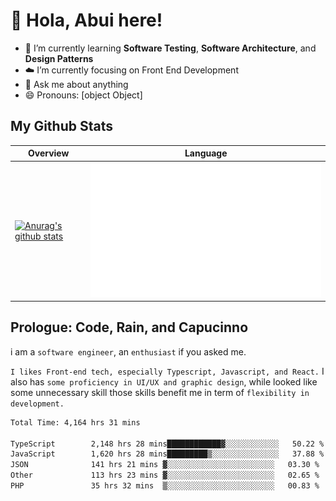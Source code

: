 # 👋 Hola, Abui here!

- 🌱 I’m currently learning **Software Testing**, **Software Architecture**, and **Design Patterns**
- ☁️ I’m currently focusing on Front End Development
- 💬 Ask me about anything
- 😄 Pronouns: [object Object]

## My Github Stats

| Overview | Language |
| --- | --- |
|[![Anurag's github stats](https://github-readme-stats.vercel.app/api?username=abui-am&count_private=true)](https://github.com/anuraghazra/github-readme-stats)|![Language](https://raw.githubusercontent.com/abui-am/stats/c6455f656dfce7acd3951e5ec5b25d72af0b2ee3/generated/languages.svg)|

## Prologue: Code, Rain, and Capucinno
i am a `software engineer`, an `enthusiast` if you asked me. 

`I likes Front-end tech, especially Typescript, Javascript, and React.` I also has `some proficiency in UI/UX and graphic design`, while looked like some unnecessary skill those skills benefit me in term of `flexibility in development.`


<!--START_SECTION:waka-->

```txt
Total Time: 4,164 hrs 31 mins

TypeScript        2,148 hrs 28 mins████████████▓░░░░░░░░░░░░   50.22 %
JavaScript        1,620 hrs 28 mins█████████▒░░░░░░░░░░░░░░░   37.88 %
JSON              141 hrs 21 mins ▓░░░░░░░░░░░░░░░░░░░░░░░░   03.30 %
Other             113 hrs 23 mins ▓░░░░░░░░░░░░░░░░░░░░░░░░   02.65 %
PHP               35 hrs 32 mins  ▒░░░░░░░░░░░░░░░░░░░░░░░░   00.83 %
```

<!--END_SECTION:waka-->
